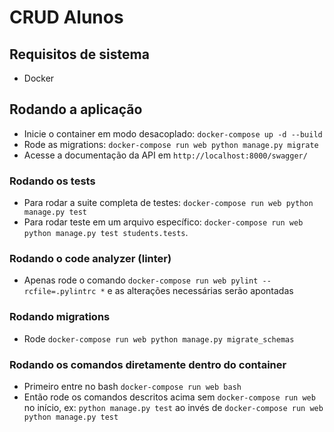 # CRUD Alunos

## Requisitos de sistema

- Docker

## Rodando a aplicação

- Inicie o container em modo desacoplado: `docker-compose up -d --build`
- Rode as migrations: `docker-compose run web python manage.py migrate`
- Acesse a documentação da API em `http://localhost:8000/swagger/`

### Rodando os tests

- Para rodar a suite completa de testes: `docker-compose run web python manage.py test`
- Para rodar teste em um arquivo específico: `docker-compose run web python manage.py test students.tests`.

### Rodando o code analyzer (linter)

- Apenas rode o comando `docker-compose run web pylint --rcfile=.pylintrc *` e as alterações necessárias serão apontadas

### Rodando migrations

- Rode `docker-compose run web python manage.py migrate_schemas`

### Rodando os comandos diretamente dentro do container

- Primeiro entre no bash `docker-compose run web bash`
- Então rode os comandos descritos acima sem `docker-compose run web` no início, ex: `python manage.py test` ao invés de `docker-compose run web python manage.py test`
